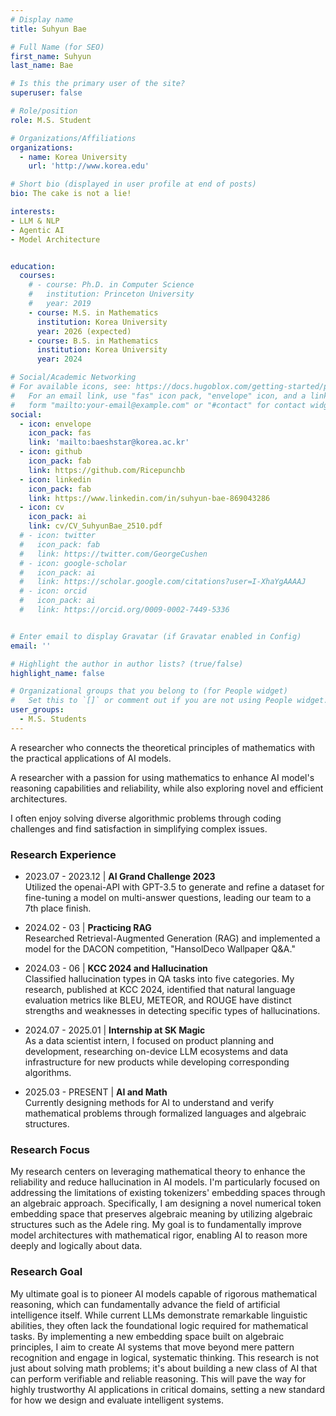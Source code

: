```yaml
---
# Display name
title: Suhyun Bae

# Full Name (for SEO)
first_name: Suhyun
last_name: Bae

# Is this the primary user of the site?
superuser: false

# Role/position
role: M.S. Student

# Organizations/Affiliations
organizations:
  - name: Korea University
    url: 'http://www.korea.edu'

# Short bio (displayed in user profile at end of posts)
bio: The cake is not a lie!

interests:
- LLM & NLP
- Agentic AI
- Model Architecture


education:
  courses:
    # - course: Ph.D. in Computer Science
    #   institution: Princeton University
    #   year: 2019
    - course: M.S. in Mathematics
      institution: Korea University
      year: 2026 (expected)
    - course: B.S. in Mathematics
      institution: Korea University
      year: 2024

# Social/Academic Networking
# For available icons, see: https://docs.hugoblox.com/getting-started/page-builder/#icons
#   For an email link, use "fas" icon pack, "envelope" icon, and a link in the
#   form "mailto:your-email@example.com" or "#contact" for contact widget.
social:
  - icon: envelope
    icon_pack: fas
    link: 'mailto:baeshstar@korea.ac.kr'
  - icon: github
    icon_pack: fab
    link: https://github.com/Ricepunchb
  - icon: linkedin
    icon_pack: fab
    link: https://www.linkedin.com/in/suhyun-bae-869043286
  - icon: cv
    icon_pack: ai
    link: cv/CV_SuhyunBae_2510.pdf
  # - icon: twitter
  #   icon_pack: fab
  #   link: https://twitter.com/GeorgeCushen
  # - icon: google-scholar
  #   icon_pack: ai
  #   link: https://scholar.google.com/citations?user=I-XhaYgAAAAJ
  # - icon: orcid
  #   icon_pack: ai
  #   link: https://orcid.org/0009-0002-7449-5336


# Enter email to display Gravatar (if Gravatar enabled in Config)
email: ''

# Highlight the author in author lists? (true/false)
highlight_name: false

# Organizational groups that you belong to (for People widget)
#   Set this to `[]` or comment out if you are not using People widget.
user_groups:
  - M.S. Students
---
```


<!-- 짧은 자기소개 -->
A researcher who connects the theoretical principles of mathematics with the practical applications of AI models.
<!-- 연구분야/주제 관심사 소개 -->
A researcher with a passion for using mathematics to enhance AI model's reasoning capabilities and reliability, while also exploring novel and efficient architectures.
<!-- 그 외의 것/trivia -->
I often enjoy solving diverse algorithmic problems through coding challenges and find satisfaction in simplifying complex issues.

### Research Experience

- 2023.07 - 2023.12 | **AI Grand Challenge 2023**    
  Utilized the openai-API with GPT-3.5 to generate and refine a dataset for fine-tuning a model on multi-answer questions, leading our team to a 7th place finish.

- 2024.02 - 03 | **Practicing RAG**   
  Researched Retrieval-Augmented Generation (RAG) and implemented a model for the DACON competition, "HansolDeco Wallpaper Q&A."

- 2024.03 - 06 | **KCC 2024 and Hallucination**   
  Classified hallucination types in QA tasks into five categories. My research, published at KCC 2024, identified that natural language evaluation metrics like BLEU, METEOR, and ROUGE have distinct strengths and weaknesses in detecting specific types of hallucinations.

- 2024.07 - 2025.01 | **Internship at SK Magic**   
  As a data scientist intern, I focused on product planning and development, researching on-device LLM ecosystems and data infrastructure for new products while developing corresponding algorithms.
  
- 2025.03 - PRESENT | **AI and Math**   
  Currently designing methods for AI to understand and verify mathematical problems through formalized languages and algebraic structures.
  

### Research Focus

My research centers on leveraging mathematical theory to enhance the reliability and reduce hallucination in AI models. I'm particularly focused on addressing the limitations of existing tokenizers' embedding spaces through an algebraic approach. Specifically, I am designing a novel numerical token embedding space that preserves algebraic meaning by utilizing algebraic structures such as the Adele ring. My goal is to fundamentally improve model architectures with mathematical rigor, enabling AI to reason more deeply and logically about data.


### Research Goal

My ultimate goal is to pioneer AI models capable of rigorous mathematical reasoning, which can fundamentally advance the field of artificial intelligence itself. While current LLMs demonstrate remarkable linguistic abilities, they often lack the foundational logic required for mathematical tasks. By implementing a new embedding space built on algebraic principles, I aim to create AI systems that move beyond mere pattern recognition and engage in logical, systematic thinking. This research is not just about solving math problems; it's about building a new class of AI that can perform verifiable and reliable reasoning. This will pave the way for highly trustworthy AI applications in critical domains, setting a new standard for how we design and evaluate intelligent systems.
